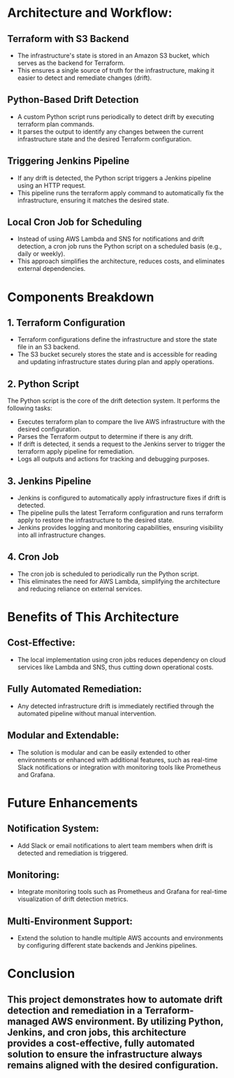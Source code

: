# Architecture and Workflow:
## Terraform with S3 Backend
* The infrastructure's state is stored in an Amazon S3 bucket, which serves as the backend for Terraform.
* This ensures a single source of truth for the infrastructure, making it easier to detect and remediate changes (drift).

## Python-Based Drift Detection
* A custom Python script runs periodically to detect drift by executing terraform plan commands. 
* It parses the output to identify any changes between the current infrastructure state and the desired Terraform configuration.

## Triggering Jenkins Pipeline
* If any drift is detected, the Python script triggers a Jenkins pipeline using an HTTP request.
* This pipeline runs the terraform apply command to automatically fix the infrastructure, ensuring it matches the desired state.

## Local Cron Job for Scheduling
* Instead of using AWS Lambda and SNS for notifications and drift detection, a cron job runs the Python script on a scheduled basis (e.g., daily or weekly).
* This approach simplifies the architecture, reduces costs, and eliminates external dependencies.

# Components Breakdown
## 1. Terraform Configuration
* Terraform configurations define the infrastructure and store the state file in an S3 backend.
* The S3 bucket securely stores the state and is accessible for reading and updating infrastructure states during plan and apply operations.
## 2. Python Script
The Python script is the core of the drift detection system. It performs the following tasks:
* Executes terraform plan to compare the live AWS infrastructure with the desired configuration.
* Parses the Terraform output to determine if there is any drift.
* If drift is detected, it sends a request to the Jenkins server to trigger the terraform apply pipeline for remediation.
* Logs all outputs and actions for tracking and debugging purposes.
## 3. Jenkins Pipeline
* Jenkins is configured to automatically apply infrastructure fixes if drift is detected.
* The pipeline pulls the latest Terraform configuration and runs terraform apply to restore the infrastructure to the desired state.
* Jenkins provides logging and monitoring capabilities, ensuring visibility into all infrastructure changes.
## 4. Cron Job
* The cron job is scheduled to periodically run the Python script. 
* This eliminates the need for AWS Lambda, simplifying the architecture and reducing reliance on external services.

# Benefits of This Architecture
## Cost-Effective: 
* The local implementation using cron jobs reduces dependency on cloud services like Lambda and SNS, thus cutting down operational costs.
## Fully Automated Remediation: 
* Any detected infrastructure drift is immediately rectified through the automated pipeline without manual intervention.
## Modular and Extendable: 
* The solution is modular and can be easily extended to other environments or enhanced with additional features, such as real-time Slack notifications or integration with monitoring tools like Prometheus and Grafana.

# Future Enhancements
## Notification System: 
* Add Slack or email notifications to alert team members when drift is detected and remediation is triggered.
## Monitoring: 
* Integrate monitoring tools such as Prometheus and Grafana for real-time visualization of drift detection metrics.
## Multi-Environment Support: 
* Extend the solution to handle multiple AWS accounts and environments by configuring different state backends and Jenkins pipelines.
  
# Conclusion
## This project demonstrates how to automate drift detection and remediation in a Terraform-managed AWS environment. By utilizing Python, Jenkins, and cron jobs, this architecture provides a cost-effective, fully automated solution to ensure the infrastructure always remains aligned with the desired configuration.

